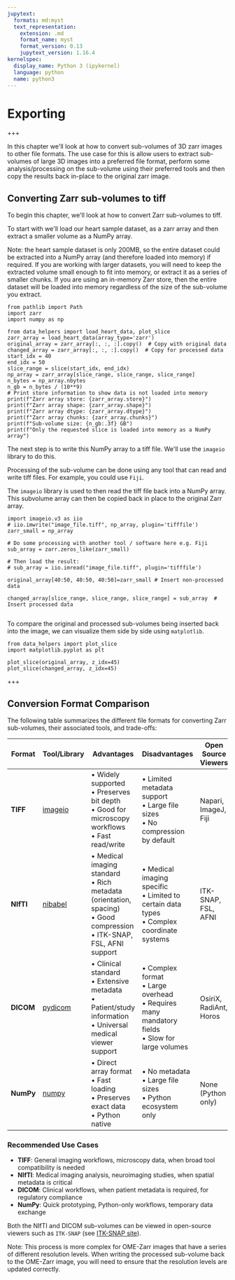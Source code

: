 ```yaml
---
jupytext:
  formats: md:myst
  text_representation:
    extension: .md
    format_name: myst
    format_version: 0.13
    jupytext_version: 1.16.4
kernelspec:
  display_name: Python 3 (ipykernel)
  language: python
  name: python3
---
```


# Exporting

+++

In this chapter we'll look at how to convert sub-volumes of 3D zarr images to other file formats.
The use case for this is allow users to extract sub-volumes of large 3D images into a preferred file format, perform some analysis/processing on the sub-volume using their preferred tools and then copy the results back in-place to the original zarr image.

## Converting Zarr sub-volumes to tiff

To begin this chapter, we'll look at how to convert Zarr sub-volumes to tiff.

To start with we'll load our heart sample dataset, as a zarr array and then extract a smaller volume as a NumPy array.

Note: the heart sample dataset is only 200MB, so the entire dataset could be extracted into a NumPy array (and therefore loaded into memory) if required.
If you are working with larger datasets, you will need to keep the extracted volume small enough to fit into memory, or extract it as a series of smaller chunks.
If you are using an in-memory Zarr store, then the entire dataset will be loaded into memory regardless of the size of the sub-volume you extract.

```{code-cell} ipython3
from pathlib import Path
import zarr
import numpy as np

from data_helpers import load_heart_data, plot_slice
zarr_array = load_heart_data(array_type='zarr')
original_array = zarr_array[:, :, :].copy()  # Copy with original data
changed_array = zarr_array[:, :, :].copy()  # Copy for processed data
start_idx = 40
end_idx = 50
slice_range = slice(start_idx, end_idx)
np_array = zarr_array[slice_range, slice_range, slice_range]
n_bytes = np_array.nbytes  
n_gb = n_bytes / (10**9)
# Print store information to show data is not loaded into memory
print(f"Zarr array store: {zarr_array.store}")
print(f"Zarr array shape: {zarr_array.shape}")
print(f"Zarr array dtype: {zarr_array.dtype}")
print(f"Zarr array chunks: {zarr_array.chunks}")
print(f"Sub-volume size: {n_gb:.3f} GB")
print(f"Only the requested slice is loaded into memory as a NumPy array")
```

The next step is to write this NumPy array to a tiff file.
We'll use the `imageio` library to do this.

Processing of the sub-volume can be done using any tool that can read and write tiff files.
For example, you could use `Fiji`.

The `imageio` library is used to then read the tiff file back into a NumPy array.
This subvolume array can then be copied back in place to the original Zarr array.

```{code-cell} ipython3
import imageio.v3 as iio
# iio.imwrite("image_file.tiff", np_array, plugin='tifffile')
zarr_small = np_array

# Do some processing with another tool / software here e.g. Fiji
sub_array = zarr.zeros_like(zarr_small)

# Then load the result:
# sub_array = iio.imread("image_file.tiff", plugin='tifffile')

original_array[40:50, 40:50, 40:50]=zarr_small # Insert non-processed data

changed_array[slice_range, slice_range, slice_range] = sub_array  # Insert processed data


```

To compare the original and processed sub-volumes being inserted back into the image, we can visualize them side by side using `matplotlib`.

```{code-cell} ipython3
from data_helpers import plot_slice
import matplotlib.pyplot as plt

plot_slice(original_array, z_idx=45)
plot_slice(changed_array, z_idx=45)
```

+++

## Conversion Format Comparison

The following table summarizes the different file formats for converting Zarr sub-volumes, their associated tools, and trade-offs:

| Format | Tool/Library | Advantages | Disadvantages | Open Source Viewers |
|--------|--------------|------------|---------------|---------------------|
| **TIFF** | [imageio](https://imageio.readthedocs.io/) | • Widely supported<br>• Preserves bit depth<br>• Good for microscopy workflows<br>• Fast read/write | • Limited metadata support<br>• Large file sizes<br>• No compression by default | Napari, ImageJ, Fiji |
| **NIfTI** | [nibabel](https://nipy.org/nibabel/) | • Medical imaging standard<br>• Rich metadata (orientation, spacing)<br>• Good compression<br>• ITK-SNAP, FSL, AFNI support | • Medical imaging specific<br>• Limited to certain data types<br>• Complex coordinate systems | ITK-SNAP, FSL, AFNI |
| **DICOM** | [pydicom](https://pydicom.github.io/) | • Clinical standard<br>• Extensive metadata<br>• Patient/study information<br>• Universal medical viewer support | • Complex format<br>• Large overhead<br>• Requires many mandatory fields<br>• Slow for large volumes | OsiriX, RadiAnt, Horos |
| **NumPy** | [numpy](https://numpy.org/) | • Direct array format<br>• Fast loading<br>• Preserves exact data<br>• Python native | • No metadata<br>• Large file sizes<br>• Python ecosystem only | None (Python only) |

### Recommended Use Cases

- **TIFF**: General imaging workflows, microscopy data, when broad tool compatibility is needed
- **NIfTI**: Medical imaging analysis, neuroimaging studies, when spatial metadata is critical
- **DICOM**: Clinical workflows, when patient metadata is required, for regulatory compliance
- **NumPy**: Quick prototyping, Python-only workflows, temporary data exchange



Both the NIfTI and DICOM sub-volumes can be viewed in open-source viewers such as `ITK-SNAP` (see [ITK-SNAP site](https://www.itksnap.org/pmwiki/pmwiki.php)).

Note: This process is more complex for OME-Zarr images that have a series of different resolution levels.
When writing the processed sub-volume back to the OME-Zarr image, you will need to ensure that the resolution levels are updated correctly.
